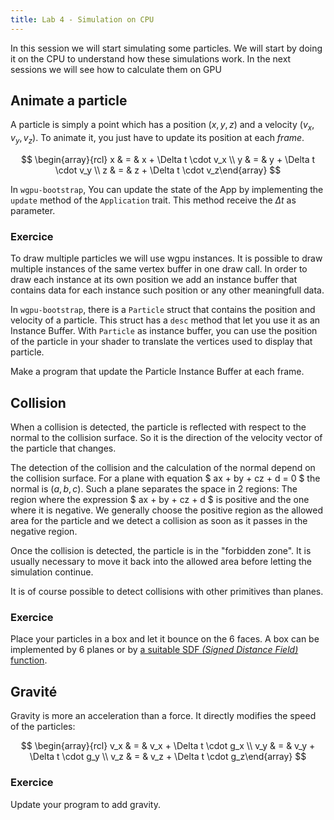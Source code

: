 ```yaml
---
title: Lab 4 - Simulation on CPU
---
```


In this session we will start simulating some particles. We will start by doing it on the CPU to understand how these simulations work. In the next sessions we will see how to calculate them on GPU

## Animate a particle

A particle is simply a point which has a position $(x, y, z)$ and a velocity $(v_x, v_y, v_z)$. To animate it, you just have to update its position at each *frame*.

$$ \begin{array}{rcl} x & = & x + \Delta t \cdot v_x \\ y & = & y + \Delta t \cdot v_y \\ z & = & z + \Delta t \cdot v_z\end{array} $$

In `wgpu-bootstrap`, You can update the state of the App by implementing the `update` method of the `Application` trait. This method receive the $\Delta t$ as parameter.

### Exercice

To draw multiple particles we will use wgpu instances. It is possible to draw multiple instances of the same vertex buffer in one draw call. In order to draw each instance at its own position we add an instance buffer that contains data for each instance such position or any other meaningfull data.

In `wgpu-bootstrap`, there is a `Particle` struct that contains the position and velocity of a particle. This struct has a `desc` method that let you use it as an Instance Buffer. With `Particle` as instance buffer, you can use the position of the particle in your shader to translate the vertices used to display that particle.

Make a program that update the Particle Instance Buffer at each frame.

## Collision

When a collision is detected, the particle is reflected with respect to the normal to the collision surface. So it is the direction of the velocity vector of the particle that changes.

The detection of the collision and the calculation of the normal depend on the collision surface. For a plane with equation $ ax + by + cz + d = 0 $ the normal is $(a, b, c)$. Such a plane separates the space in 2 regions: The region where the expression $ ax + by + cz + d $ is positive and the one where it is negative. We generally choose the positive region as the allowed area for the particle and we detect a collision as soon as it passes in the negative region.

Once the collision is detected, the particle is in the "forbidden zone". It is usually necessary to move it back into the allowed area before letting the simulation continue.

It is of course possible to detect collisions with other primitives than planes.

### Exercice

Place your particles in a box and let it bounce on the 6 faces. A box can be implemented by 6 planes or by [a suitable SDF *(Signed Distance Field)* function](https://www.iquilezles.org/www/articles/boxfunctions/boxfunctions.htm).

<figure id="cube2"></figure>
<script type='module' src='exercice3.js'> </script>

## Gravité

Gravity is more an acceleration than a force. It directly modifies the speed of the particles:

$$ \begin{array}{rcl} v_x & = & v_x + \Delta t \cdot g_x \\ v_y & = & v_y + \Delta t \cdot g_y \\ v_z & = & v_z + \Delta t \cdot g_z\end{array} $$

### Exercice

Update your program to add gravity.

<figure id="cube3"></figure>
<script type='module' src='exercice4.js'> </script>


